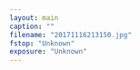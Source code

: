 ```yaml
---
layout: main
caption: ""
filename: "20171116213150.jpg"
fstop: "Unknown"
exposure: "Unknown"
---
```

